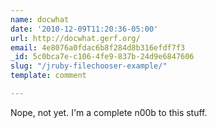 ```yaml
---
name: docwhat
date: '2010-12-09T11:20:36-05:00'
url: http://docwhat.gerf.org/
email: 4e8076a0fdac6b8f284d8b316efdf7f3
_id: 5c0bca7e-c106-4fe9-837b-24d9e6847606
slug: "/jruby-filechooser-example/"
template: comment

---
```


Nope, not yet. I'm a complete n00b to this stuff.
